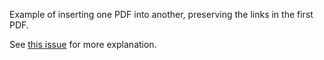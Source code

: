 Example of inserting one PDF into another, preserving the links in the first PDF.

See [this issue](https://github.com/galkahana/HummusJS/issues/437) for more explanation.